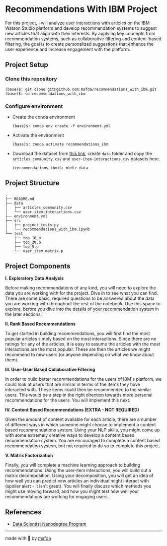 # Recommendations With IBM Project

For this project, I will analyze user interactions with articles on the IBM
Watson Studio platform and develop recommendation systems to suggest new
articles that align with their interests. By applying key concepts from
recommendation systems, such as collaborative filtering and content-based
filtering, the goal is to create personalized suggestions that enhance the user
experience and increase engagement with the platform.

## Project Setup

### Clone this repository

```shell
(base)$: git clone git@github.com:mafda/recommendations_with_ibm.git
(base)$: cd recommendations_with_ibm
```

### Configure environment

- Create the conda environment

    ```shell
    (base)$: conda env create -f environment.yml
    ```

- Activate the environment

    ```shell
    (base)$: conda activate recommendations_ibm
    ```

- Download the dataset from [this
  link](https://drive.google.com/drive/folders/15nFBCV2GE0UQobtuG2enFlVDhu9Bhno6?usp=share_link),
  create `data` folder and copy the `articles_community.csv` and
  `user-item-interactions.csv` datasets here.

    ```shell
    (recommendations_ibm)$: mkdir data
    ```

## Project Structure

```shell
.
├── README.md
├── data
│   ├── articles_community.csv
│   └── user-item-interactions.csv
├── environment.yml
├── src
│   ├── project_tests.py
│   └── recommendations_with_ibm.ipynb
└── test
    ├── top_10.p
    ├── top_20.p
    ├── top_5.p
    └── user_item_matrix.p
```

## Project Components

**I. Exploratory Data Analysis**

Before making recommendations of any kind, you will need to explore the data you
are working with for the project. Dive in to see what you can find. There are
some basic, required questions to be answered about the data you are working
with throughout the rest of the notebook. Use this space to explore, before you
dive into the details of your recommendation system in the later sections.

**II. Rank Based Recommendations**

To get started in building recommendations, you will first find the most popular
articles simply based on the most interactions. Since there are no ratings for
any of the articles, it is easy to assume the articles with the most
interactions are the most popular. These are then the articles we might
recommend to new users (or anyone depending on what we know about them).

**III. User-User Based Collaborative Filtering**

In order to build better recommendations for the users of IBM's platform, we
could look at users that are similar in terms of the items they have interacted
with. These items could then be recommended to the similar users. This would be
a step in the right direction towards more personal recommendations for the
users. You will implement this next.

**IV. Content Based Recommendations (EXTRA - NOT REQUIRED)**

Given the amount of content available for each article, there are a number of
different ways in which someone might choose to implement a content based
recommendations system. Using your NLP skills, you might come up with some
extremely creative ways to develop a content based recommendation system. You
are encouraged to complete a content based recommendation system, but not
required to do so to complete this project.

**V. Matrix Factorization**

Finally, you will complete a machine learning approach to building
recommendations. Using the user-item interactions, you will build out a matrix
decomposition. Using your decomposition, you will get an idea of how well you
can predict new articles an individual might interact with (spoiler alert - it
isn't great). You will finally discuss which methods you might use moving
forward, and how you might test how well your recommendations are working for
engaging users.

## References

- [Data Scientist Nanodegree
  Program](https://www.udacity.com/course/data-scientist-nanodegree--nd025)

---

made with 💙 by [mafda](https://mafda.github.io/)
